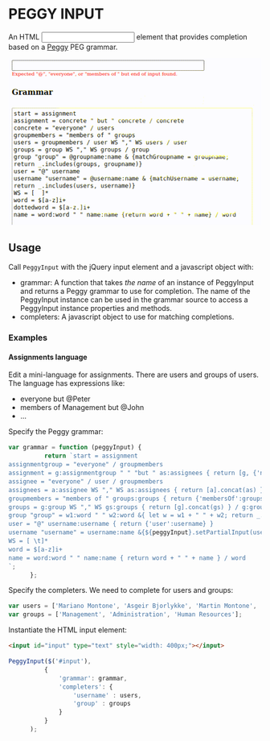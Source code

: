 # PEGGY INPUT

An HTML <input> element that provides completion based on a [Peggy](https://peggyjs.org/) PEG grammar.

![PeggyInput](docs/peggy-input.gif)

## Usage

Call `PeggyInput` with the jQuery input element and a javascript object with:

- grammar: A function that takes *the name* of an instance of PeggyInput and returns a Peggy grammar to use for completion. The name of the PeggyInput instance can be used in the grammar source to access a PeggyInput instance properties and methods.
- completers: A javascript object to use for matching completions.

### Examples

#### Assignments language

Edit a mini-language for assignments. There are users and groups of users.
The language has expressions like:
- everyone but @Peter
- members of Management but @John
- ...

Specify the Peggy grammar:

```javascript
var grammar = function (peggyInput) {
          return `start = assignment
assignmentgroup = "everyone" / groupmembers
assignment = g:assignmentgroup " " "but " as:assignees { return [g, {'not': as}] } / assignees
assignee = "everyone" / user / groupmembers
assignees = a:assignee WS "," WS as:assignees { return [a].concat(as) } / a:assignee { return [a] }
groupmembers = "members of " groups:groups { return {'membersOf':groups} }
groups = g:group WS "," WS gs:groups { return [g].concat(gs) } / g:group { return [g] }
group "group" = w1:word " " w2:word &{ let w = w1 + " " + w2; return _.includes(${peggyInput}.completers.group, w); } { return w1 + " " + w2 } / w:word &{ return _.includes(${peggyInput}.completers.group, w) } { return w }
user = "@" username:username { return {'user':username} }
username "username" = username:name &{${peggyInput}.setPartialInput(username); return _.includes(${peggyInput}.completers.username, username)} { return username }
WS = [ \t]*
word = $[a-z]i+
name = word:word " " name:name { return word + " " + name } / word
`;
      };
```

Specify the completers. We need to complete for users and groups:

```javascript
var users = ['Mariano Montone', 'Asgeir Bjorlykke', 'Martin Montone', 'Fernando Berretti'];
var groups = ['Management', 'Administration', 'Human Resources'];
```

Instantiate the HTML input element:

```html
<input id="input" type="text" style="width: 400px;"></input>
```

```javascript
PeggyInput($('#input'),
          {
              'grammar': grammar,
              'completers': {
                  'username' : users,
                  'group' : groups
              }
          }
      );
```
